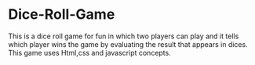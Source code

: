 # Dice-Roll-Game
This is a dice roll game for fun in which two players can play and it tells which player wins the game by evaluating the result that appears in dices.
This game uses Html,css and javascript concepts.
